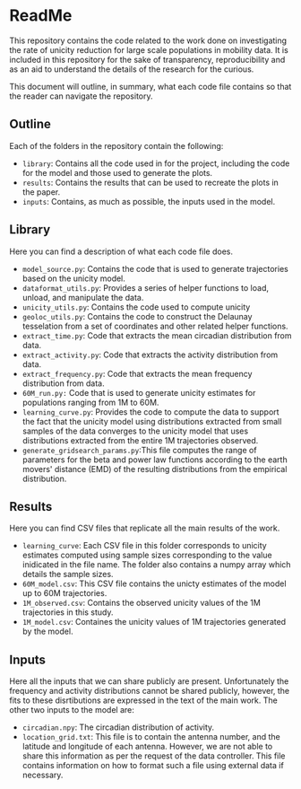 # ReadMe

This repository contains the code related to the work done on investigating the rate of unicity reduction for large scale populations in mobility data. It is included in this repository for the sake of transparency, reproducibility and as an aid to understand the details of the research for the curious. 


This document will outline, in summary, what each code file contains so that the reader can navigate the repository. 

## Outline

Each of the folders in the repository contain the following:
- `library`: Contains all the code used in for the project, including the code for the model and those used to generate the plots. 
- `results`: Contains the results that can be used to recreate the plots in the paper. 
- `inputs`: Contains, as much as possible, the inputs used in the model. 

## Library

Here you can find a description of what each code file does. 

- `model_source.py`: Contains the code that is used to generate trajectories based on the unicity model. 
- `dataformat_utils.py`: Provides a series of helper functions to load, unload, and manipulate the data. 
- `unicity_utils.py`: Contains the code used to compute unicity
- `geoloc_utils.py`: Contains the code to construct the Delaunay tesselation from a set of coordinates and other related helper functions. 
- `extract_time.py`: Code that extracts the mean circadian distribution from data.
- `extract_activity.py`: Code that extracts the activity distribution from data.
- `extract_frequency.py`: Code that extracts the mean frequency distribution from data.
- `60M_run.py:` Code that is used to generate unicity estimates for populations ranging from 1M to 60M.
- `learning_curve.py`: Provides the code to compute the data to support the fact that the unicity model using distributions extracted from small samples of the data converges to the unicity model that uses distributions extracted from the entire 1M trajectories observed. 
- `generate_gridsearch_params.py`:This file computes the range of parameters for the beta and power law functions according to the earth movers' distance (EMD) of the resulting distributions from the empirical distribution.

## Results

Here you can find CSV files that replicate all the main results of the work. 

- `learning_curve`: Each CSV file in this folder corresponds to unicity estimates computed using sample sizes corresponding to the value inidicated in the file name. The folder also contains a numpy array which details the sample sizes. 
- `60M_model.csv`: This CSV file contains the unicty estimates of the model up to 60M trajectories. 
- `1M_observed.csv`: Contains the observed unicity values of the 1M trajectories in this study. 
- `1M_model.csv`: Containes the unicity values of 1M trajectories generated by the model.

## Inputs

Here all the inputs that we can share publicly are present. Unfortunately the frequency and activity distributions cannot be shared publicly, however, the fits to these disrtibutions are expressed in the text of the main work. The other two inputs to the model are:

- `circadian.npy`: The circadian distribution of activity. 
- `location_grid.txt`: This file is to contain the antenna number, and the latitude and longitude of each antenna. However, we are not able to share this information as per the request of the data controller. This file contains information on how to format such a file using external data if necessary. 